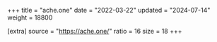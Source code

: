 +++
title = "ache.one"
date = "2022-03-22"
updated = "2024-07-14"
weight = 18800

[extra]
source = "https://ache.one/"
ratio = 16
size = 18
+++
